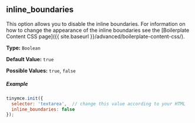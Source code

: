 ## inline_boundaries

This option allows you to disable the inline boundaries. For information on how to change the appearance of the inline boundaries see the [Boilerplate Content CSS page]({{ site.baseurl }}/advanced/boilerplate-content-css/). 

**Type:** `Boolean`

**Default Value:** `true`

**Possible Values:** `true`, `false`

##### Example

```js
tinymce.init({
  selector: 'textarea',  // change this value according to your HTML
  inline_boundaries: false
});
```
